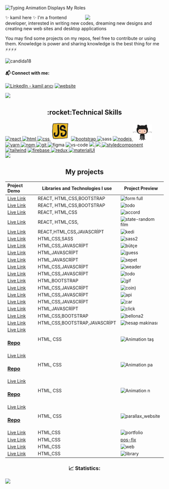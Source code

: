  ![Typing Animation Displays My Roles](https://readme-typing-svg.herokuapp.com?color=%2336BCF7&lines=Hello+I'm+kamil;Welcome+to+my+Github+profile;I'm+a+Frontend+Developer...;)


 <picture> <img align="right" src="https://github.com/7oSkaaa/7oSkaaa/blob/main/Images/Right_Side.gif?raw=true" width = 250px></picture>
 


✨ kamil here ✨ I'm a frontend developer, interested in writing new codes, dreaming new designs and creating new web sites and desktop applications 

You may find some projects on my repos, feel free to contribute or using them. Knowledge is power and sharing knowledge is the best thing for me ⚡⚡⚡⚡
<p align="left"> <img src="https://komarev.com/ghpvc/?username=kamilarici&label=Profile%20views&color=0e75b6&style=plastic" alt="candida18" /> </p>

#### 📬 Connect with me:

[![LinkedIn - kamil arıcı](https://img.shields.io/badge/LinkedIn-0077B5?style=for-the-badge&logo=linkedin&logoColor=white)](https://www.linkedin.com/in/kamil-ar%C4%B1c%C4%B1-890097277/)
[![website](https://img.shields.io/badge/gmail-f1f2f6.svg?&style=for-the-badge&logo=gmail&logoColor=red)](mailto:kamilarici5@gmail.com)


<img src="https://raw.githubusercontent.com/andreasbm/readme/master/assets/lines/colored.png">

<h2 align="center">:rocket:Technical Skills</h2>
<div>
     <a href="#" target="_blank"> <img src="https://cdn.icon-icons.com/icons2/2415/PNG/512/react_original_wordmark_logo_icon_146375.png" alt="react" width="60"/> </a> 
     <a href="#" target="_blank"> <img src="https://www.svgrepo.com/show/353884/html-5.svg" alt="html" height="60"/> </a> 
    <a href="#" target="_blank"> <img src="https://www.svgrepo.com/show/303263/css3-logo.svg" alt="css" height="60"/> </a>
    <img src="https://github.com/prowebdev119/prowebdev119/blob/main/git%20profile%20icons/javascript_aladdinGene.gif" width="60" alt="javascript" />
     <a href="#" target="_blank"> <img src="https://user-images.githubusercontent.com/25181517/183898054-b3d693d4-dafb-4808-a509-bab54cf5de34.png" alt="bootstrap" height="50"/> </a> 
    <img src="https://raw.githubusercontent.com/danielcranney/readme-generator/main/public/icons/skills/sass-colored.svg" width="50" alt="sass" />
    <a href="#" target="_blank"> <img src="https://user-images.githubusercontent.com/25181517/183568594-85e280a7-0d7e-4d1a-9028-c8c2209e073c.png" alt="nodejs" height="60"/> </a>
    <img src="https://github.com/prowebdev119/prowebdev119/blob/main/git%20profile%20icons/git_aladdinGene.gif" width="60" alt="git" />
    <a href="#" target="_blank"> <img src="https://user-images.githubusercontent.com/25181517/183049794-a3dfaddd-22ee-4ffe-b0b4-549ccd4879f9.png" alt="yarn" height="50"/> </a>
    <a href="#" target="_blank"> <img src="https://user-images.githubusercontent.com/25181517/121401671-49102800-c959-11eb-9f6f-74d49a5e1774.png" alt="npm" height="60"/> </a> 
     <a href="#" target="_blank"> <img src="https://www.vectorlogo.zone/logos/git-scm/git-scm-icon.svg" alt="git" height="50"/> </a> 
    <img src="https://raw.githubusercontent.com/danielcranney/readme-generator/main/public/icons/skills/figma-colored.svg" width="50" alt="figma" />
    <img src="https://user-images.githubusercontent.com/25181517/192108891-d86b6220-e232-423a-bf5f-90903e6887c3.png" alt="vs-code" height="50"/> </a>
     <a href="#" target="_blank"> <img src="https://www.svgrepo.com/show/354354/slack-icon.svg" height="50"/> </a>
    <a href="#" target="_blank"> <img src="https://user-images.githubusercontent.com/25181517/192109061-e138ca71-337c-4019-8d42-4792fdaa7128.png" height="50"/>  </a>
    <a href="#" target="_blank"><img src="https://styled-components.com/logo.png" width="60" alt="styledcomponent"    /  </a>
    <a href="#" target="_blank"> <img src="https://user-images.githubusercontent.com/25181517/202896760-337261ed-ee92-4979-84c4-d4b829c7355d.png" alt="tailwind" height="50"/></a> 
    <a href="#" target="_blank"> <img src="https://user-images.githubusercontent.com/25181517/189716855-2c69ca7a-5149-4647-936d-780610911353.png" alt="firebase" height="50"/> </a> 
     <a href="#" target="_blank"> <img src="https://user-images.githubusercontent.com/25181517/187896150-cc1dcb12-d490-445c-8e4d-1275cd2388d6.png" alt="redux" width="50"/> </a>
    <a href="#" target="_blank"> <img src="https://user-images.githubusercontent.com/25181517/189716630-fe6c084c-6c66-43af-aa49-64c8aea4a5c2.png" alt="materialUI" height="50"/> </a> 

     
  </div>  
  
<img src="https://raw.githubusercontent.com/andreasbm/readme/master/assets/lines/colored.png">

<h2 align="center"> My projects</h2>

Project Demo       |Libraries and Technologies I use     |Project Preview   
:-------------------------|-------------------------|-------------------------
[Live Link](https://form-full.vercel.app/)| REACT, HTML,CSS,BOOTSTRAP |![form full](https://github.com/kamilarici/form-full/assets/129012602/57d6c1d9-4ce0-4549-8811-4202696529e3)
[Live Link](https://todo-react-amber-two.vercel.app/)| REACT, HTML,CSS,BOOTSTRAP | ![todo](https://github.com/kamilarici/todo-react/assets/129012602/25039869-fcc4-4ac1-bde7-f453324e2f2b)
[Live Link](https://accord-tw10-1.vercel.app/)| REACT, HTML,CSS | ![accord](https://github.com/kamilarici/accord-tw10-1/assets/129012602/525431f5-5467-45bd-bee3-b46705e9af1b)
[Live Link](https://vercel.com/kamilarici/state-randomfilm)|REACT, HTML,CSS, | ![state-random film](https://github.com/kamilarici/state-randomfilm/assets/129012602/39f2b0a8-49c9-48d7-9073-95432333d268)
[Live Link](https://github.com/kamilarici/tw8-2-react-comp)| REACT,HTML,CSS,JAVASCRİPT |![kedi](https://github.com/kamilarici/tw8-2-react-comp/assets/129012602/00a815d6-07f1-4026-8ebb-565d13fca4f9)
[Live Link](https://kamilarici.github.io/sass-2-proje/)| HTML,CSS,SASS | ![sass2](https://github.com/kamilarici/sass-2-proje/assets/129012602/7175b82d-6c97-4ee2-acff-0737bc0ce221)
[Live Link](https://kamilarici.github.io/gider-uyg/)| HTML,CSS,JAVASCRİPT | ![bütçe](https://github.com/kamilarici/gider-uyg/assets/129012602/2a0be83a-a944-4574-b34b-a7c0bcea2138)
[Live Link](https://kamilarici.github.io/tw5-2/)| HTML,JAVASCRİPT | ![guess](https://github.com/kamilarici/tw5-2/assets/129012602/ad99c658-c09e-439d-9f2d-864ce85faeff)
[Live Link](https://kamilarici.github.io/sepet-uygulamas-/)| HTML,JAVASCRİPT | ![sepet](https://github.com/kamilarici/sepet-uygulamas-/assets/129012602/0c2a3b3f-ed53-4ab1-8b09-b69a36004587)
[Live Link](https://kamilarici.github.io/weader/)| HTML,CSS,JAVASCRİPT | ![weader](https://github.com/kamilarici/weader/assets/129012602/458d8266-12b9-4d8e-af8c-31a1ce9512fd)
[Live Link](https://kamilarici.github.io/to-do/)| HTML,CSS,JAVASCRİPT | ![todo](https://github.com/kamilarici/to-do/assets/129012602/bf30bbff-4c5d-4d66-af61-ecadabab5f7f)
[Live Link](https://kamilarici.github.io/bootstrap-3/)| HTML,BOOTSTRAP |![gif](https://github.com/kamilarici/bootstrap-3/assets/129012602/29a0143e-f3c5-45db-987e-6f32c77dfb98)
[Live Link](https://kamilarici.github.io/coin/)| HTML,CSS,JAVASCRİPT |![coin](https://github.com/kamilarici/coin/assets/129012602/6a35156d-f499-47eb-8750-26ac2aae477d))
[Live Link](https://kamilarici.github.io/api/)| HTML,CSS,JAVASCRİPT |![api](https://github.com/kamilarici/api/assets/129012602/7d46a227-75f9-4e48-b3e7-f83b22df33d1)
[Live Link](https://kamilarici.github.io/searchapp-fech-api/)| HTML,CSS,JAVASCRİPT | ![car](https://github.com/kamilarici/searchapp-fech-api/assets/129012602/461f82f3-9918-48d5-99a9-4ad8b7e2bd0f)
[Live Link](https://kamilarici.github.io/js-event/)| HTML,JAVASCRİPT | ![click](https://github.com/kamilarici/js-event/assets/129012602/bb60489e-b8b8-4119-8b8b-d716c7a66c3b)
[Live Link](https://kamilarici.github.io/proje-bellona/)| HTML,CSS,BOOTSTRAP | ![bellona2](https://github.com/kamilarici/proje-bellona/assets/129012602/cabc968e-130f-4c5c-a1ab-1addedbfb8d6)
[Live Link](https://github.com/kamilarici/tw7-1-calculater-etkin)| HTML,CSS,BOOTSTRAP,JAVASCRİPT | ![hesap makinası](https://github.com/kamilarici/tw7-1/assets/129012602/d4acdbdf-9143-4b9e-989e-6202025d9d16)
[Live Link](https://kamilarici.github.io/google/)<h3>[Repo](https://kamilarici.github.io/google/)</h3> | HTML, CSS |![Animation taş](https://user-images.githubusercontent.com/118935193/213815321-09feac7b-80c9-4da1-b709-12079f7a22c4.gif)
[Live Link](https://kamilarici.github.io/teamwork-uygulama1/)<h3>[Repo]( https://kamilarici.github.io/teamwork-uygulama1/)</h3> | HTML, CSS | ![Animation pa](https://user-images.githubusercontent.com/118935193/216319104-ea60391d-fba6-46bc-a99c-f6237f9887b3.gif)
[Live Link](https://kamilarici.github.io/netflix-form/)<h3>[Repo](https://kamilarici.github.io/netflix-form/)</h3> | HTML, CSS |  ![Animation n](https://user-images.githubusercontent.com/118935193/214693643-913d0f24-aa23-4df5-9ddf-3e8faf4353e3.gif)
[Live Link](https://kamilarici.github.io/tw-2/) <h3>[Repo](https://kamilarici.github.io/tw-2/)</h3> | HTML, CSS |![parallax_website](https://github.com/DurmusFurkanOzkan/Parallax_Website/blob/master/parallax_project_gif.gif)
[Live Link](https://kamilarici.github.io/cw-assignment1/)| HTML,CSS | ![portfolio](https://github.com/kamilarici/cw-assignment1/assets/129012602/ed2f26a2-5e14-436f-9bf5-dfbc7f194332)
[Live Link](https://kamilarici.github.io/pos-fix1/)| HTML,CSS | [pos-fix](https://kamilarici.github.io/pos-fix1/)
[Live Link](https://kamilarici.github.io/tw3-20-05/)| HTML,CSS |![web](https://github.com/kamilarici/tw3-20-05/assets/129012602/bd30afe6-8024-4992-bcc4-73e6b4f32cdb)
[Live Link](https://kamilarici.github.io/tw3-20-05/)| HTML,CSS |![library](https://github.com/kamilarici/google-library-styled-comp./assets/129012602/2f19a5f8-f74c-4d68-b07b-07b46bf91c8d)

<h3 align="center">📈 Statistics:</h3>
<img src="https://raw.githubusercontent.com/andreasbm/readme/master/assets/lines/colored.png">
<div  align="center">
<br/>

<img
     src="https://github-readme-stats.vercel.app/api?username=kamilarici&theme=blue-green"
     alt=""
     /> </br></br></br>
<img
     src="https://github-readme-stats.vercel.app/api/top-langs/?username=kamilarici&theme=blue-green"
     alt=""
     /> <br/>
</div>
